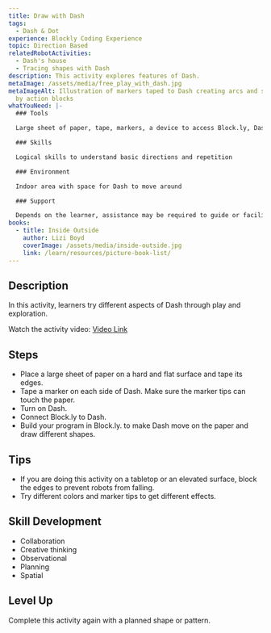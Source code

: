 ```yaml
---
title: Draw with Dash
tags:
  - Dash & Dot
experience: Blockly Coding Experience
topic: Direction Based
relatedRobotActivities:
  - Dash's house
  - Tracing shapes with Dash
description: This activity explores features of Dash.
metaImage: /assets/media/free_play_with_dash.jpg
metaImageAlt: Illustration of markers taped to Dash creating arcs and surrounded
  by action blocks
whatYouNeed: |-
  ### Tools

  Large sheet of paper, tape, markers, a device to access Block.ly, Dash

  ### Skills

  Logical skills to understand basic directions and repetition

  ### Environment

  Indoor area with space for Dash to move around

  ### Support

  Depends on the learner, assistance may be required to guide or facilitate
books:
  - title: Inside Outside
    author: Lizi Boyd
    coverImage: /assets/media/inside-outside.jpg
    link: /learn/resources/picture-book-list/
---
```

## Description

In this activity, learners try different aspects of Dash through play and exploration.

Watch the activity video: [Video Link](https://www.youtube.com/watch?v=PfgcanzYuVQ&feature=youtu.be)

## Steps

* Place a large sheet of paper on a hard and flat surface and tape its edges.
* Tape a marker on each side of Dash. Make sure the marker tips can touch the paper.
* Turn on Dash.
* Connect Block.ly to Dash.
* Build your program in Block.ly. to make Dash move on the paper and draw different shapes.

## Tips

* If you are doing this activity on a tabletop or an elevated surface, block the edges to prevent robots from falling.
* Try different colors and marker tips to get different effects.

## Skill Development

* Collaboration
* Creative thinking
* Observational
* Planning
* Spatial

## Level Up 

Complete this activity again with a planned shape or pattern.